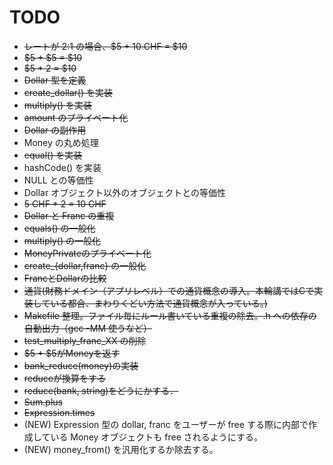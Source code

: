 # TODO
* <del>レートが 2:1 の場合、$5 + 10 CHF = $10</del>
* <del>$5 + $5 = $10</del>
* <del>$5 * 2 = $10</del>
* <del>Dollar 型を定義</del>
* <del>create_dollar() を実装</del>
* <del>multiply() を実装</del>
* <del>amount のプライベート化</del>
* <del>Dollar の副作用</del>
* Money の丸め処理
* <del>equal() を実装</del>
* hashCode() を実装
* NULL との等価性
* Dollar オブジェクト以外のオブジェクトとの等価性
* <del>5 CHF * 2 = 10 CHF</del>
* <del>Dollar と Franc の重複</del>
* <del>equals() の一般化</del>
* <del>multiply() の一般化</del>
* <del>MoneyPrivateのプライベート化</del>
* <del>create_{dollar,franc} の一般化</del>
* <del>FrancとDollarの比較</del>
* <del>通貨(財務ドメイン（アプリレベル）での通貨概念の導入。本輪講ではCで実装している都合、まわりくどい方法で通貨概念が入っている。)</del>
* <del>Makefile 整理。ファイル毎にルール書いている重複の除去。.h への依存の自動出力（gcc -MM 使うなど）</del>
* <del>test_multiply_franc_XX の削除</del>
* <del>$5 + $5がMoneyを返す
* <del>bank_reduce(money)の実装</del> 
* <del>reduceが換算をする</del>
* <del>reduce(bank, string)をどうにかする．</del>
* <del>Sum.plus</del>
* <del>Expression.times</del>
* (NEW) Expression 型の dollar, franc をユーザーが free する際に内部で作成している Money オブジェクトも free されるようにする。
* (NEW) money_from() を汎用化するか除去する。
